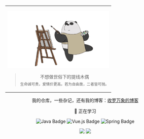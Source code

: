 <div align="center" >
  <table align="center" style="table-layout: auto; width: 100%;">
      <tr>
          <td>
              <div align="center">
                  <p align="center">
                      <a href="images/shit-bear.png"><img alt="[Free](images/shit-bear.png)" src="images/shit-bear.png" width="320" height="100%" title="Free"></a>
                  </p>
                  <p></p>
                  <blockquote>
                    <p>不想做世俗下的提线木偶<br><sub>生命诚可贵，爱情价更高。若为自由故，二者皆可抛。</sub></p>
                  </blockquote>
              </div>
          </td>
      </tr>
  </table>


我的仓库，一些杂记，还有我的博客：[收罗万象的博客](www.z-note.top)

💪 正在学习

![Java Badge](https://img.shields.io/badge/Java-E34F26?logo=springboot&logoColor=fff&style=flat)
![Vue.js Badge](https://img.shields.io/badge/Vue.js-4FC08D?logo=vuedotjs&logoColor=fff&style=flat)
![Spring Badge](https://img.shields.io/badge/Spring-6DB33F?logo=spring&logoColor=fff&style=flat)

<!-- GitHub 数据统计 -->
<div align="center">
<img height="170px" src="https://github-readme-stats.vercel.app/api?username=U109" />
<img height="170px" src="https://github-readme-stats.vercel.app/api/top-langs/?username=U109&layout=compact&langs_count=8" />
</div>

</div>
